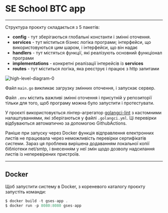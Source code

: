 # **SE School BTC app**

---

Структура проєкту складається з 5 пакетів:

- **config** - тут зберігаються глобальні константи і змінні оточення.
- **services** - тут міститься бізнес логіка програми; інтерфейси, що використовуються цим шаром, і інтерфейси, що він надає
- **handlers** - тут містяться функції, які реалізують основний функціонал програми
- **implementations** - конкретні реалізації інтерейсів із **services**
- **routes** - тут міститься логіка, яка реєструє і працює з http запитами

![high-level-diagram-0](https://user-images.githubusercontent.com/80548250/189188557-e07f0b21-24d3-4879-b7f1-fb5f1b541cfc.png)

Файл `main.go` викликає загрузку змінних оточення, і запускає сервер.

Файл `.env` містить важливі змінні оточення і присутній у репозиторії тільки для того, щоб програму можна було запустити і протестувати.

У проєкті використовується лінтер-агрегатор [golangci-lint](https://github.com/golangci/golangci-lint) з кастомними налаштуваннями, які зберігаються у файлі `.golangci.yml`. Ці перевірки відбуваються автоматично за допомогою GithubActions.

Раніше при запуску через Docker функція відправлення електронних листів не працювала через неможливість перевірки сертифікатів системи. Зараз ця проблема вирішена додаванням локальної копії бібліотеки net/smtp, і внесенням у неї змін щодо дозволу надсилання листів із неперевірених пристроїв.

---

## **Docker**

Щоб запустити систему в Docker, з кореневого каталогу проєкту запустіть команди:

```go
$ docker build -t gses-app .
$ docker run -p 8080:8080 gses-app
```